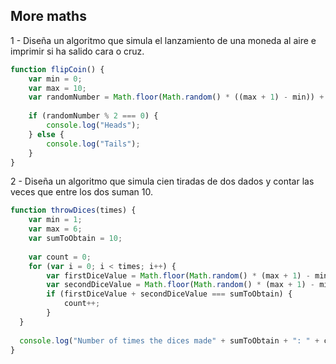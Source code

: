 ## More maths

1 - Diseña un algoritmo que simula el lanzamiento de una moneda al aire e imprimir si ha salido cara o cruz.
```javascript
function flipCoin() {
    var min = 0;
    var max = 10;
    var randomNumber = Math.floor(Math.random() * ((max + 1) - min)) + min;
    
    if (randomNumber % 2 === 0) {
    	console.log("Heads");
    } else {
    	console.log("Tails");
    }
}
```

2 - Diseña un algoritmo que simula cien tiradas de dos dados y contar las veces que entre los dos suman 10.
```javascript
function throwDices(times) {
    var min = 1;
    var max = 6;
    var sumToObtain = 10;
    
    var count = 0;
    for (var i = 0; i < times; i++) {
        var firstDiceValue = Math.floor(Math.random() * (max + 1) - min) + min;
        var secondDiceValue = Math.floor(Math.random() * (max + 1) - min) + min;
        if (firstDiceValue + secondDiceValue === sumToObtain) {
        	count++;
        }
  }
  
  console.log("Number of times the dices made" + sumToObtain + ": " + count);
}
```